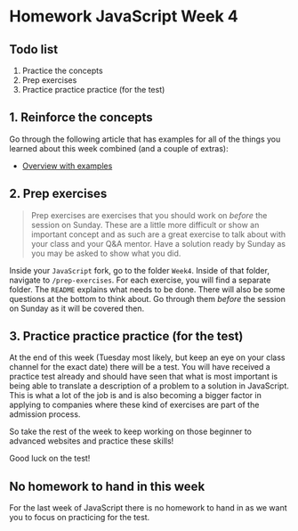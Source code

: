 # Homework JavaScript Week 4

## **Todo list**

1. Practice the concepts
1. Prep exercises
1. Practice practice practice (for the test)

## **1. Reinforce the concepts**

Go through the following article that has examples for all of the things you learned about this week combined (and a couple of extras):

- [Overview with examples](./overview.ipynb)

## **2. Prep exercises**

> Prep exercises are exercises that you should work on _before_ the session on Sunday. These are a little more difficult or show an important concept and as such are a great exercise to talk about with your class and your Q&A mentor. Have a solution ready by Sunday as you may be asked to show what you did.

Inside your `JavaScript` fork, go to the folder `Week4`. Inside of that folder, navigate to `/prep-exercises`. For each exercise, you will find a separate folder. The `README` explains what needs to be done. There will also be some questions at the bottom to think about. Go through them _before_ the session on Sunday as it will be covered then.

## **3. Practice practice practice (for the test)**

At the end of this week (Tuesday most likely, but keep an eye on your class channel for the exact date) there will be a test. You will have received a practice test already and should have seen that what is most important is being able to translate a description of a problem to a solution in JavaScript. This is what a lot of the job is and is also becoming a bigger factor in applying to companies where these kind of exercises are part of the admission process.

So take the rest of the week to keep working on those beginner to advanced websites and practice these skills!

Good luck on the test!

## No homework to hand in this week

For the last week of JavaScript there is no homework to hand in as we want you to focus on practicing for the test.

